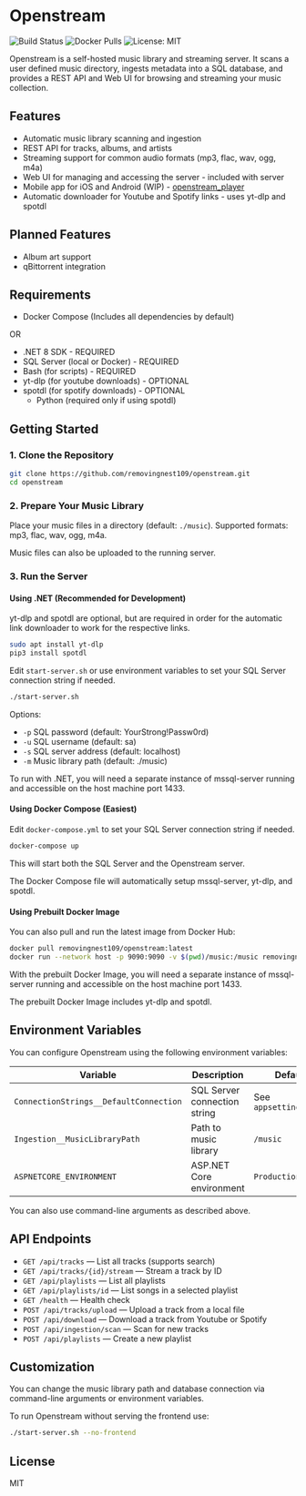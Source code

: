 # Openstream

![Build Status](https://github.com/removingnest109/openstream/actions/workflows/docker-image.yml/badge.svg)
![Docker Pulls](https://img.shields.io/docker/pulls/removingnest109/openstream)
![License: MIT](https://img.shields.io/badge/License-MIT-yellow.svg)

Openstream is a self-hosted music library and streaming server. It scans a user defined music directory, ingests metadata into a SQL database, and provides a REST API and Web UI for browsing and streaming your music collection.

## Features

- Automatic music library scanning and ingestion
- REST API for tracks, albums, and artists
- Streaming support for common audio formats (mp3, flac, wav, ogg, m4a)
- Web UI for managing and accessing the server - included with server
- Mobile app for iOS and Android (WIP) - [openstream_player](https://github.com/removingnest109/openstream_player)
- Automatic downloader for Youtube and Spotify links - uses yt-dlp and spotdl

## Planned Features

- Album art support
- qBittorrent integration

## Requirements

- Docker Compose (Includes all dependencies by default)

OR

- .NET 8 SDK - REQUIRED
- SQL Server (local or Docker) - REQUIRED
- Bash (for scripts) - REQUIRED
- yt-dlp (for youtube downloads) - OPTIONAL
- spotdl (for spotify downloads) - OPTIONAL
  - Python (required only if using spotdl)

## Getting Started

### 1. Clone the Repository

```bash
git clone https://github.com/removingnest109/openstream.git
cd openstream
```

### 2. Prepare Your Music Library

Place your music files in a directory (default: `./music`). Supported formats: mp3, flac, wav, ogg, m4a.

Music files can also be uploaded to the running server.

### 3. Run the Server

#### Using .NET (Recommended for Development)

yt-dlp and spotdl are optional, but are required in order for the automatic link downloader to work for the respective links.

```bash
sudo apt install yt-dlp
pip3 install spotdl
```

Edit `start-server.sh` or use environment variables to set your SQL Server connection string if needed.

```bash
./start-server.sh
```

Options:

- `-p` SQL password (default: YourStrong!Passw0rd)
- `-u` SQL username (default: sa)
- `-s` SQL server address (default: localhost)
- `-m` Music library path (default: ./music)

To run with .NET, you will need a separate instance of mssql-server running and accessible on the host machine port 1433.

#### Using Docker Compose (Easiest)

Edit `docker-compose.yml` to set your SQL Server connection string if needed.

```bash
docker-compose up
```

This will start both the SQL Server and the Openstream server.

The Docker Compose file will automatically setup mssql-server, yt-dlp, and spotdl.

#### Using Prebuilt Docker Image

You can also pull and run the latest image from Docker Hub:

```bash
docker pull removingnest109/openstream:latest
docker run --network host -p 9090:9090 -v $(pwd)/music:/music removingnest109/openstream:latest
```

With the prebuilt Docker Image, you will need a separate instance of mssql-server running and accessible on the host machine port 1433.

The prebuilt Docker Image includes yt-dlp and spotdl.

## Environment Variables

You can configure Openstream using the following environment variables:

| Variable                | Description                        | Default                        |
|-------------------------|------------------------------------|---------------------------------|
| `ConnectionStrings__DefaultConnection` | SQL Server connection string         | See `appsettings.json`          |
| `Ingestion__MusicLibraryPath`          | Path to music library                | `/music`                       |
| `ASPNETCORE_ENVIRONMENT`               | ASP.NET Core environment             | `Production`                   |

You can also use command-line arguments as described above.

## API Endpoints

- `GET /api/tracks` — List all tracks (supports search)
- `GET /api/tracks/{id}/stream` — Stream a track by ID
- `GET /api/playlists` — List all playlists
- `GET /api/playlists/id` — List songs in a selected playlist
- `GET /health` — Health check
- `POST /api/tracks/upload` — Upload a track from a local file
- `POST /api/download` — Download a track from Youtube or Spotify
- `POST /api/ingestion/scan` — Scan for new tracks
- `POST /api/playlists` — Create a new playlist

## Customization

You can change the music library path and database connection via command-line arguments or environment variables.

To run Openstream without serving the frontend use:

```bash
./start-server.sh --no-frontend
```

## License

MIT
